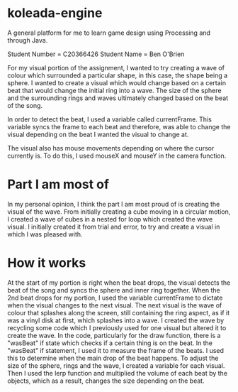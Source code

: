 # koleada-engine
A general platform for me to learn game design using Processing and through Java.

Student Number = C20366426
Student Name = Ben O'Brien

For my visual portion of the assignment, I wanted to try creating a wave of colour which surrounded a particular shape, in this case, the shape being a sphere. I wanted to create a visual which would change based on a certain beat that would change the initial ring into a wave. The size of the sphere and the surrounding rings and waves ultimately changed based on the beat of the song.

In order to detect the beat, I used a variable called currentFrame.
This variable syncs the frame to each beat and therefore, was able to change the visual depending on the beat I wanted the visual to change at.

The visual also has mouse movements depending on where the cursor currently is. To do this, I used mouseX and mouseY in the camera function.

# Part I am most of
In my personal opinion, I think the part  I am most proud of is creating the visual of the wave. From initially creating a cube moving in a circular motion, I created a wave of cubes in a nested for loop which created the wave visual. I initially created it from trial and error, to try and create a visual in which I was pleased with.

# How it works
At the start of my portion is right when the beat drops, the visual detects the beat of the song and syncs the sphere and inner ring together. When the 2nd beat drops for my portion, I used the variable currentFrame to dictate when the visual changes to the next visual. The next visual is the wave of colour that splashes along the screen, still containing the ring aspect, as if it was a vinyl disk at first, which splashes into a wave. I created the wave by recycling some code which I previously used for one visual but altered it to create the wave. In the code, particularly for the draw function, there is a "wasBeat" if state which checks if a certain thing is on the beat. In the "wasBeat" if statement, I used it to measure the frame of the beats. I used this to determine when the main drop of the beat happens. To adjust the size of the sphere, rings and the wave, I created a variable for each visual. Then I used the lerp function and multiplied the volume of each beat by the objects, which as a result, changes the size depending on the beat.
